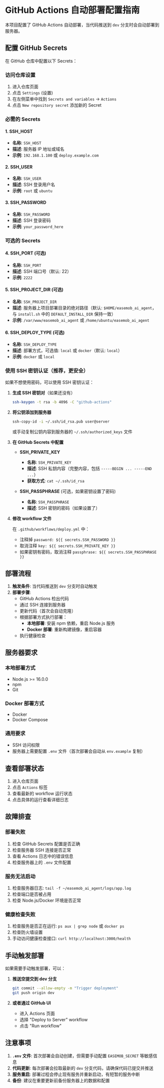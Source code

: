 # GitHub Actions 自动部署配置指南

本项目配置了 GitHub Actions 自动部署，当代码推送到 `dev` 分支时会自动部署到服务器。

## 配置 GitHub Secrets

在 GitHub 仓库中配置以下 Secrets：

### 访问仓库设置
1. 进入仓库页面
2. 点击 `Settings` (设置)
3. 在左侧菜单中找到 `Secrets and variables` → `Actions`
4. 点击 `New repository secret` 添加新的 Secret

### 必需的 Secrets

#### 1. SSH_HOST
- **名称**: `SSH_HOST`
- **描述**: 服务器 IP 地址或域名
- **示例**: `192.168.1.100` 或 `deploy.example.com`

#### 2. SSH_USER
- **名称**: `SSH_USER`
- **描述**: SSH 登录用户名
- **示例**: `root` 或 `ubuntu`

#### 3. SSH_PASSWORD
- **名称**: `SSH_PASSWORD`
- **描述**: SSH 登录密码
- **示例**: `your_password_here`

### 可选的 Secrets

#### 4. SSH_PORT (可选)
- **名称**: `SSH_PORT`
- **描述**: SSH 端口号（默认: 22）
- **示例**: `2222`

#### 5. SSH_PROJECT_DIR (可选)
- **名称**: `SSH_PROJECT_DIR`
- **描述**: 服务器上项目部署目录的绝对路径（默认: `$HOME/easemob_ai_agent`，与 `install.sh` 中的 `DEFAULT_INSTALL_DIR` 保持一致）
- **示例**: `/var/www/easemob_ai_agent` 或 `/home/ubuntu/easemob_ai_agent`

#### 6. SSH_DEPLOY_TYPE (可选)
- **名称**: `SSH_DEPLOY_TYPE`
- **描述**: 部署方式，可选值: `local` 或 `docker`（默认: `local`）
- **示例**: `docker` 或 `local`

### 使用 SSH 密钥认证（推荐，更安全）

如果不想使用密码，可以使用 SSH 密钥认证：

1. **生成 SSH 密钥对**（如果还没有）
   ```bash
   ssh-keygen -t rsa -b 4096 -C "github-actions"
   ```

2. **将公钥添加到服务器**
   ```bash
   ssh-copy-id -i ~/.ssh/id_rsa.pub user@server
   ```
   或手动复制公钥内容到服务器的 `~/.ssh/authorized_keys` 文件

3. **在 GitHub Secrets 中配置**

   - **SSH_PRIVATE_KEY**
     - **名称**: `SSH_PRIVATE_KEY`
     - **描述**: SSH 私钥内容（完整内容，包括 `-----BEGIN ... -----END ...`）
     - **获取方式**: `cat ~/.ssh/id_rsa`
   
   - **SSH_PASSPHRASE** (可选，如果密钥设置了密码)
     - **名称**: `SSH_PASSPHRASE`
     - **描述**: SSH 密钥的密码（如果设置了）

4. **修改 workflow 文件**
   
   在 `.github/workflows/deploy.yml` 中：
   - 注释掉 `password: ${{ secrets.SSH_PASSWORD }}`
   - 取消注释 `key: ${{ secrets.SSH_PRIVATE_KEY }}`
   - 如果密钥有密码，取消注释 `passphrase: ${{ secrets.SSH_PASSPHRASE }}`

## 部署流程

1. **触发条件**: 当代码推送到 `dev` 分支时自动触发
2. **部署步骤**:
   - GitHub Actions 检出代码
   - 通过 SSH 连接到服务器
   - 更新代码（首次会自动克隆）
   - 根据部署方式执行部署：
     - **本地部署**: 安装 npm 依赖，重启 Node.js 服务
     - **Docker 部署**: 重新构建镜像，重启容器
   - 执行健康检查

## 服务器要求

### 本地部署方式
- Node.js >= 16.0.0
- npm
- Git

### Docker 部署方式
- Docker
- Docker Compose

### 通用要求
- SSH 访问权限
- 服务器上需要配置 `.env` 文件（首次部署会自动从 `env.example` 复制）

## 查看部署状态

1. 进入仓库页面
2. 点击 `Actions` 标签
3. 查看最新的 workflow 运行状态
4. 点击具体的运行查看详细日志

## 故障排查

### 部署失败
1. 检查 GitHub Secrets 配置是否正确
2. 检查服务器 SSH 连接是否正常
3. 查看 Actions 日志中的错误信息
4. 检查服务器上的 `.env` 文件配置

### 服务无法启动
1. 检查服务器日志: `tail -f ~/easemob_ai_agent/logs/app.log`
2. 检查端口是否被占用
3. 检查 Node.js/Docker 环境是否正常

### 健康检查失败
1. 检查服务是否正在运行: `ps aux | grep node` 或 `docker ps`
2. 检查防火墙设置
3. 手动访问健康检查接口: `curl http://localhost:3000/health`

## 手动触发部署

如果需要手动触发部署，可以：

1. **推送空提交到 dev 分支**
   ```bash
   git commit --allow-empty -m "Trigger deployment"
   git push origin dev
   ```

2. **或者通过 GitHub UI**
   - 进入 Actions 页面
   - 选择 "Deploy to Server" workflow
   - 点击 "Run workflow"

## 注意事项

1. **`.env` 文件**: 首次部署会自动创建，但需要手动配置 `EASEMOB_SECRET` 等敏感信息
2. **代码更新**: 每次部署会拉取最新的 `dev` 分支代码，请确保代码已提交并推送
3. **服务重启**: 部署过程会停止现有服务并重新启动，有短暂的服务中断
4. **备份**: 建议在重要更新前备份服务器上的数据和配置

